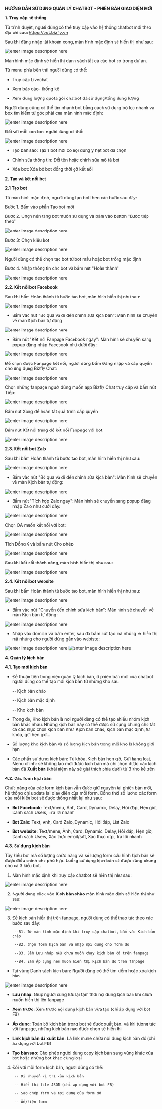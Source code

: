 **HƯỚNG DẪN SỬ DỤNG QUẢN LÝ CHATBOT - PHIÊN BẢN GIAO DIỆN MỚI** 



**1. Truy cập hệ thống** 

Từ trình duyệt, người dùng có thể truy cập vào hệ thống chatbot mới  theo địa chỉ sau: https://bot.bizfly.vn

Sau khi đăng nhập tài khoản xong, màn hình mặc định sẽ hiển thị như sau:

![enter image description here](https://static8.muarecdn.com/original/muare/images/2022/03/01/6228156_1.jpg)

Màn hình mặc định sẽ hiển thị danh sách tất cả các bot có trong dự án. 

Từ menu phía bên trái người dùng có thế:
- Truy cập Livechat

- Xem báo cáo- thống kê

- Xem dung lượng quota gói chatbot đã sử dụng/tổng dung lượng

Người dùng cũng có thể tìm nhanh bot bằng cách sử dụng bộ lọc nhanh và box tìm kiếm từ góc phải của màn hình mặc định:

![enter image description here](https://static8.muarecdn.com/original/muare/images/2022/03/01/6228174_2.jpg)

Đối với mỗi con bot, người dùng có thể: 

![enter image description here](https://static8.muarecdn.com/original/muare/images/2022/03/03/6230160_27.jpg)

- Tạo bản sao: Tạo 1 bot mới có nội dung y hệt bot đã chọn 

- Chỉnh sửa thông tin: Đổi tên hoặc chỉnh sửa mô tả bot 

- Xóa bot: Xóa bỏ bot đồng thời gỡ kết nối 

**2. Tạo và kết nối bot**

**2.1 Tạo bot**

Từ màn hình mặc định, người dùng tạo bot theo các bước sau đây:

Bước 1. Bấm vào phần Tạo bot mới

Bước 2. Chọn nền tảng bot muốn sử dụng và bấm vào button "Bước tiếp theo"

![enter image description here](https://static8.muarecdn.com/original/muare/images/2022/03/01/6228196_3.jpg)

Bước 3: Chọn kiểu bot 

![enter image description here](https://static8.muarecdn.com/original/muare/images/2022/03/01/6228203_4.jpg)

Người dùng có thể chọn tạo bot từ bot mẫu hoặc bot trống mặc định

Bước 4. Nhập thông tin cho bot và bấm nút "Hoàn thành"

![enter image description here](https://static8.muarecdn.com/original/muare/images/2022/03/01/6228206_5.jpg)

**2.2. Kết nối bot Facebook** 

Sau khi bấm Hoàn thành từ bước tạo bot, màn hình hiển thị như sau:

![enter image description here](https://static8.muarecdn.com/original/muare/images/2022/03/01/6228265_6.jpg)

- Bấm vào nút "Bỏ qua và đi đến chỉnh sửa kịch bản": Màn hình sẽ chuyền về màn Kịch bản tự động 

![enter image description here](https://static8.muarecdn.com/original/muare/images/2022/03/01/6228299_9.jpg)

- Bấm nút "Kết nối Fanpage Facebook ngay": Màn hình sẽ chuyển sang popup đăng nhập Facebook như dưới đây: 

![enter image description here](https://static8.muarecdn.com/original/muare/images/2022/03/01/6228275_8.jpg)

Để chọn được Fanpage kết nối, người dùng bấm Đăng nhập và cấp quyền cho ứng dụng Bizfly Chat:

![enter image description here](https://static8.muarecdn.com/original/muare/images/2022/03/01/6228308_10.jpg)

Chọn những fanpage người dùng muốn app Bizfly Chat truy cập và bấm nút Tiếp:

![enter image description here](https://static8.muarecdn.com/original/muare/images/2022/03/01/6228317_11.jpg)

Bấm nút Xong để hoàn tất quá trình cấp quyền

![enter image description here](https://static8.muarecdn.com/original/muare/images/2022/03/01/6228318_12.jpg)

Bấm nút Kết nối trang để kết nối Fanpage với bot:

![enter image description here](https://static8.muarecdn.com/original/muare/images/2022/03/01/6228339_13.jpg)

**2.3. Kết nối bot Zalo** 

Sau khi bấm Hoàn thành từ bước tạo bot, màn hình hiển thị như sau:

![enter image description here](https://static8.muarecdn.com/original/muare/images/2022/03/01/6228350_14.jpg)

- Bấm vào nút "Bỏ qua và đi đến chỉnh sửa kịch bản": Màn hình sẽ chuyền về màn Kịch bản tự động:

![enter image description here](https://static8.muarecdn.com/original/muare/images/2022/03/01/6228351_15.jpg)

- Bấm nút "Tích hợp Zalo ngay": Màn hình sẽ chuyển sang popup đăng nhập Zalo như dưới đây: 

![enter image description here](https://static8.muarecdn.com/original/muare/images/2022/03/01/6228352_16.jpg)

Chọn OA muốn kết nối với bot: 

![enter image description here](https://static8.muarecdn.com/original/muare/images/2022/03/01/6228371_17.jpg)

Tích Đồng ý và bấm nút Cho phép:

![enter image description here](https://static8.muarecdn.com/original/muare/images/2022/03/01/6228372_18.jpg)

Sau khi kết nối thành công, màn hình hiển thị như sau:

![enter image description here](https://static8.muarecdn.com/original/muare/images/2022/03/01/6228375_19.jpg)

**2.4. Kết nối bot website** 

Sau khi bấm Hoàn thành từ bước tạo bot, màn hình hiển thị như sau:

![enter image description here](https://static8.muarecdn.com/original/muare/images/2022/03/01/6228376_20.jpg)

- Bấm vào nút "Chuyển đến chỉnh sửa kịch bản": Màn hình sẽ chuyền về màn Kịch bản tự động:

![enter image description here](https://static8.muarecdn.com/original/muare/images/2022/03/01/6228386_21.jpg)

- Nhập vào domian và bấm enter, sau đó bấm nút tạo mã nhúng => hiển thị mã nhúng cho người dùng gắn vào webiste:

![enter image description here](https://static8.muarecdn.com/original/muare/images/2022/03/01/6228394_22.jpg)
![enter image description here](https://static8.muarecdn.com/original/muare/images/2022/03/01/6228395_23.jpg)

**4.  Quản lý kịch bản** 

**4.1. Tạo mới kịch bản** 

- Để thuận tiện trong việc quản lý kịch bản, ở phiên bản mới của chatbot người dùng có thể tạo mới kịch bản từ những kho sau:

	 -- Kịch bản chào
	 
	 -- Kịch bản mặc định
	 
	 -- Kho kịch bản 
 
- Trong đó, Kho kịch bản là nơi người dùng có thể tạo nhiều nhóm kịch bản khác nhau. Những kịch bản này có thể được sử dụng chung cho tất cả các mục chọn kịch bản như: Kịch bản chào, kịch bản mặc định, từ khóa, gửi hẹn giờ...
 
- Số lượng kho kịch bản và số lượng kịch bản trong mỗi kho là không giới hạn 

- Các phần sử dụng kịch bản: Từ khóa, Kịch bản hẹn giờ, Gửi hàng loạt, Menu chính: sẽ không tạo mới được kịch bản mà chỉ chọn được các kịch bản đã **Xuất bản** (khái niệm này sẽ giải thích phía dưới) từ 3 kho kể trên

**4.2. Các form kịch bản** 

Chức năng của các form kịch bản vẫn được giữ nguyên tại phiên bản mới, hệ thống chỉ update lại giao diện của mỗi form. Đồng thời số lượng các form của mỗi kiểu bot sẽ được thống nhất lại như sau:

- **Bot Facebook**: Text/menu, Ảnh, Card, Dynamic, Delay, Hỏi đáp, Hẹn giờ, Danh sách Users, Trả lời nhanh

- **Bot Zalo**: Text, Ảnh, Card Zalo, Dynamic, Hỏi đáp, List Zalo

- **Bot website**: Text/menu, Ảnh, Card, Dynamic, Delay, Hỏi đáp, Hẹn giờ, Danh sách Users, Xác thực email/sđt, Xác thực otp, Trả lời nhanh

**4.3. Sử dụng kịch bản** 

Tùy kiểu bot mà số lượng chức năng và số lượng form cấu hình kịch bản sẽ được điều chỉnh cho phù hợp. Luồng sử dụng kịch bản sẽ được dùng chung cho cả 3 kiểu bot.

1. Màn hình mặc định khi truy cập chatbot sẽ hiển thị như sau: 

![enter image description here](https://static8.muarecdn.com/original/muare/images/2022/03/03/6229828_25.jpg)

2. Người dùng click vào **Kịch bản chào** màn hình mặc định sẽ hiển thị như sau:

![enter image description here](https://static8.muarecdn.com/original/muare/images/2022/03/03/6229819_24.jpg)

3. Để kịch bản hiển thị trên fanpage, người dùng có thể thao tác theo các bước sau đây: 

		--B1. Từ màn hình mặc định khi truy cập chatbot, bấm vào Kịch bản chào
		
		--B2. Chọn form kịch bản và nhập nội dung cho form đó
		
		--B3. Bấm Lưu nháp nếu chưa muốn chạy kịch bản đó trên fanpage
		
		--B4. Bấm Áp dụng nếu muốn hiển thị kịch bản đó trên fanpage

- Tại vùng Danh sách kịch bản: Người dùng có thể tìm kiếm hoặc xóa kịch bản 

![enter image description here](https://static8.muarecdn.com/original/muare/images/2022/03/03/6229829_26.jpg)

 - **Lưu nháp**: Giúp người dùng lưu lại tạm thời nội dung kịch bản khi chưa muốn hiển thị lên fanpage
 
 - **Xem trước**: Xem trước nội dung kịch bản vừa tạo (chỉ áp dụng với bot FB)
 
 - **Áp dụng**: Toàn bộ kịch bản trong bot sẽ được xuất bản, và khi tương tác với fanpage, những kịch bản nào được chọn sẽ hiển thị
 
 - **Link kịch bản đã xuất bản**: Là link m.me chứa nội dung kịch bản đó (chỉ áp dụng với bot FB)
 
 - **Tạo bản sao**:  Cho phép người dùng copy kịch bản sang vùng khác của bot hoặc những bot khác cùng loại

4. Đối với mỗi form kịch bản, người dùng có thể:
 
		-- Di chuyển vị trí của kịch bản   
		
		-- Hiển thị file JSON (chỉ áp dụng với bot FB)
		
		-- Sao chép form và nội dung của form đó  
		
		-- Ẩn/hiện form
		






 
